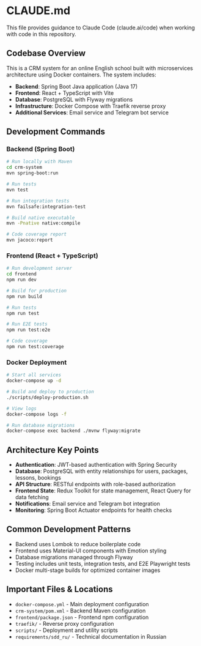 # CLAUDE.md

This file provides guidance to Claude Code (claude.ai/code) when working with code in this repository.

## Codebase Overview

This is a CRM system for an online English school built with microservices architecture using Docker containers. The system includes:

- **Backend**: Spring Boot Java application (Java 17)
- **Frontend**: React + TypeScript with Vite
- **Database**: PostgreSQL with Flyway migrations
- **Infrastructure**: Docker Compose with Traefik reverse proxy
- **Additional Services**: Email service and Telegram bot service

## Development Commands

### Backend (Spring Boot)
```bash
# Run locally with Maven
cd crm-system
mvn spring-boot:run

# Run tests
mvn test

# Run integration tests
mvn failsafe:integration-test

# Build native executable
mvn -Pnative native:compile

# Code coverage report
mvn jacoco:report
```

### Frontend (React + TypeScript)
```bash
# Run development server
cd frontend
npm run dev

# Build for production
npm run build

# Run tests
npm run test

# Run E2E tests
npm run test:e2e

# Code coverage
npm run test:coverage
```

### Docker Deployment
```bash
# Start all services
docker-compose up -d

# Build and deploy to production
./scripts/deploy-production.sh

# View logs
docker-compose logs -f

# Run database migrations
docker-compose exec backend ./mvnw flyway:migrate
```

## Architecture Key Points

- **Authentication**: JWT-based authentication with Spring Security
- **Database**: PostgreSQL with entity relationships for users, packages, lessons, bookings
- **API Structure**: RESTful endpoints with role-based authorization
- **Frontend State**: Redux Toolkit for state management, React Query for data fetching
- **Notifications**: Email service and Telegram bot integration
- **Monitoring**: Spring Boot Actuator endpoints for health checks

## Common Development Patterns

- Backend uses Lombok to reduce boilerplate code
- Frontend uses Material-UI components with Emotion styling
- Database migrations managed through Flyway
- Testing includes unit tests, integration tests, and E2E Playwright tests
- Docker multi-stage builds for optimized container images

## Important Files & Locations

- `docker-compose.yml` - Main deployment configuration
- `crm-system/pom.xml` - Backend Maven configuration
- `frontend/package.json` - Frontend npm configuration
- `traefik/` - Reverse proxy configuration
- `scripts/` - Deployment and utility scripts
- `requirements/sdd_ru/` - Technical documentation in Russian